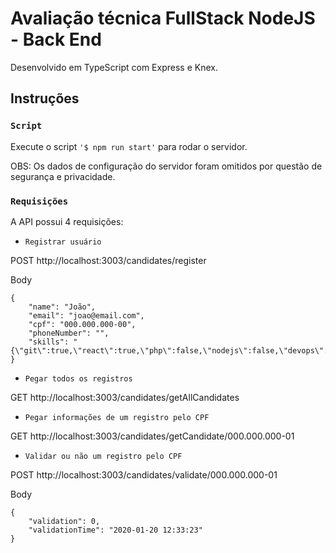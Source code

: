 # Avaliação técnica FullStack NodeJS - Back End

Desenvolvido em TypeScript com Express e Knex.

## Instruções

### `Script`

Execute o script `'$ npm run start'` para rodar o servidor.

OBS: Os dados de configuração do servidor foram omitidos por questão de segurança e privacidade.

### `Requisições`

A API possui 4 requisições:
- `Registrar usuário`

POST http://localhost:3003/candidates/register

Body


    {
        "name": "João",
        "email": "joao@email.com",
        "cpf": "000.000.000-00",
        "phoneNumber": "",
        "skills": "{\"git\":true,\"react\":true,\"php\":false,\"nodejs\":false,\"devops\":false,\"bancoDeDados\":true,\"typescript\":false}"
    }

- `Pegar todos os registros`

GET http://localhost:3003/candidates/getAllCandidates

- `Pegar informações de um registro pelo CPF`

GET http://localhost:3003/candidates/getCandidate/000.000.000-01

- `Validar ou não um registro pelo CPF`

POST http://localhost:3003/candidates/validate/000.000.000-01

Body


    {
        "validation": 0,
        "validationTime": "2020-01-20 12:33:23"
    }
